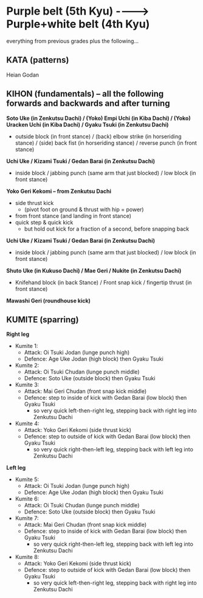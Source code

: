 
# Purple belt (5th Kyu)		---->			Purple+white belt (4th Kyu)

everything from previous grades plus the following...

## KATA (patterns)

Heian Godan

## KIHON (fundamentals) – all the following forwards and backwards and after turning

**Soto Uke (in Zenkutsu Dachi) / (Yoko) Empi Uchi (in Kiba Dachi) / (Yoko) Uracken Uchi (in Kiba Dachi) / Gyaku Tsuki (in Zenkutsu Dachi)**
- outside block (in front stance) / (back) elbow strike (in horseriding stance) / (side) back fist (in horseriding stance) / reverse punch (in front stance)

**Uchi Uke / Kizami Tsuki / Gedan Barai (in Zenkutsu Dachi)**
- inside block / jabbing punch (same arm that just blocked) / low block (in front stance)

**Yoko Geri Kekomi – from Zenkutsu Dachi**
- side thrust kick
  - (pivot foot on ground & thrust with hip = power)
- from front stance (and landing in front stance)
- quick step & quick kick
  - but hold out kick for a fraction of a second, before snapping back

**Uchi Uke / Kizami Tsuki / Gedan Barai (in Zenkutsu Dachi)**
- inside block / jabbing punch (same arm that just blocked) / low block (in front stance)

**Shuto Uke (in Kukuso Dachi) / Mae Geri / Nukite (in Zenkutsu Dachi)**
- Knifehand block (in back Stance) / Front snap kick / fingertip thrust (in front stance)

**Mawashi Geri (roundhouse kick)** 

## KUMITE (sparring)

**Right leg**
- Kumite 1:
  - Attack: Oi Tsuki Jodan (lunge punch high)
  - Defence: Age Uke Jodan (high block) then Gyaku Tsuki
- Kumite 2:
  - Attack: Oi Tsuki Chudan (lunge punch middle)
  - Defence: Soto Uke (outside block) then Gyaku Tsuki
- Kumite 3:
  - Attack: Mai Geri Chudan (front snap kick middle)
  - Defence: step to inside of kick with Gedan Barai (low block) then Gyaku Tsuki
    - so very quick left-then-right leg, stepping back with right leg into Zenkutsu Dachi
- Kumite 4:
  - Attack: Yoko Geri Kekomi (side thrust kick)
  - Defence: step to outside of kick with Gedan Barai (low block) then Gyaku Tsuki
    - so very quick right-then-left leg, stepping back with left leg into Zenkutsu Dachi


**Left leg**
- Kumite 5:
  - Attack: Oi Tsuki Jodan (lunge punch high)
  - Defence: Age Uke Jodan (high block) then Gyaku Tsuki
- Kumite 6:
  - Attack: Oi Tsuki Chudan (lunge punch middle)
  - Defence: Soto Uke (outside block) then Gyaku Tsuki
- Kumite 7:
  - Attack: Mai Geri Chudan (front snap kick middle)
  - Defence: step to inside of kick with Gedan Barai (low block) then Gyaku Tsuki
    - so very quick right-then-left leg, stepping back with left leg into Zenkutsu Dachi
- Kumite 8:
  - Attack: Yoko Geri Kekomi (side thrust kick)
  - Defence: step to outside of kick with Gedan Barai (low block) then Gyaku Tsuki
    - so very quick left-then-right leg, stepping back with right leg into Zenkutsu Dachi
